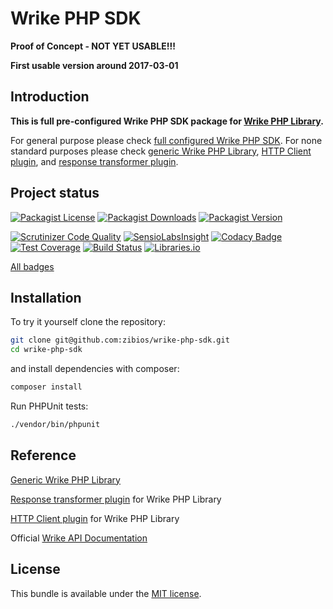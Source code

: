 Wrike PHP SDK
================================

**Proof of Concept - NOT YET USABLE!!!**

**First usable version around 2017-03-01**

Introduction
------------

**This is full pre-configured Wrike PHP SDK package for [Wrike PHP Library](https://github.com/zibios/wrike-php-library).**

For general purpose please check [full configured Wrike PHP SDK](https://github.com/zibios/wrike-php-sdk).
For none standard purposes please check [generic Wrike PHP Library](https://github.com/zibios/wrike-php-library),
[HTTP Client plugin](https://github.com/zibios/wrike-php-guzzle),
and [response transformer plugin](https://github.com/zibios/wrike-php-jmsserializer).

Project status
--------------

[![Packagist License](https://img.shields.io/packagist/l/zibios/wrike-php-sdk.svg)](https://packagist.org/packages/zibios/wrike-php-sdk)
[![Packagist Downloads](https://img.shields.io/packagist/dt/zibios/wrike-php-sdk.svg)](https://packagist.org/packages/zibios/wrike-php-sdk)
[![Packagist Version](https://img.shields.io/packagist/v/zibios/wrike-php-sdk.svg)](https://packagist.org/packages/zibios/wrike-php-sdk)

[![Scrutinizer Code Quality](https://scrutinizer-ci.com/g/zibios/wrike-php-sdk/badges/quality-score.png?b=master)](https://scrutinizer-ci.com/g/zibios/wrike-php-sdk/?branch=master)
[![SensioLabsInsight](https://insight.sensiolabs.com/projects/3dea766e-c7cc-4180-b611-8a3b103f334f/mini.png)](https://insight.sensiolabs.com/projects/3dea766e-c7cc-4180-b611-8a3b103f334f)
[![Codacy Badge](https://api.codacy.com/project/badge/Grade/1fcef9280f3844b6bb1249fe0f21de0f)](https://www.codacy.com/app/zibios/wrike-php-sdk)
[![Test Coverage](https://codeclimate.com/github/zibios/wrike-php-sdk/badges/coverage.svg)](https://codeclimate.com/github/zibios/wrike-php-sdk/coverage)
[![Build Status](https://travis-ci.org/zibios/wrike-php-sdk.svg?branch=master)](https://travis-ci.org/zibios/wrike-php-sdk)
[![Libraries.io](https://img.shields.io/librariesio/github/zibios/wrike-php-sdk.svg)](https://libraries.io/packagist/zibios%2Fwrike-php-sdk)

[All badges](docs/Badges.md)

Installation
------------
To try it yourself clone the repository:

```bash
git clone git@github.com:zibios/wrike-php-sdk.git
cd wrike-php-sdk
```

and install dependencies with composer:

```bash
composer install
```

Run PHPUnit tests:

```bash
./vendor/bin/phpunit
``` 


Reference
---------

[Generic Wrike PHP Library](https://github.com/zibios/wrike-php-library)

[Response transformer plugin](https://github.com/zibios/wrike-php-jmsserializer) for Wrike PHP Library

[HTTP Client plugin](https://github.com/zibios/wrike-php-guzzle) for Wrike PHP Library


Official [Wrike API Documentation](https://developers.wrike.com/documentation/api/overview)

License
-------

This bundle is available under the [MIT license](LICENSE).
